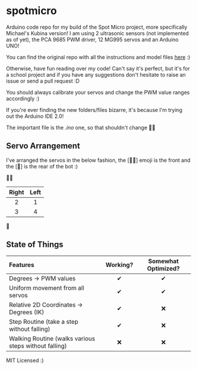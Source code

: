 # spotmicro
Arduino code repo for my build of the Spot Micro project, more specifically Michael's Kubina version! I am using 2 ultrasonic sensors (not implemented as of yet), the PCA 9685 PWM driver, 12 MG995 servos and an Arduino UNO!

You can find the original repo with all the instructions and model files [here](https://github.com/michaelkubina/SpotMicroESP32) :)

Otherwise, have fun reading over my code! Can't say it's perfect, but it's for a school project and if you have any suggestions don't hesitate to raise an issue or send a pull request :D

You should always calibrate your servos and change the PWM value ranges accordingly :)

If you're ever finding the new folders/files bizarre, it's because I'm trying out the Arduino IDE 2.0!

The important file is the *.ino* one, so that shouldn't change 👌🏽

## Servo Arrangement

I've arranged the servos in the below fashion, the [🧑🏽] emoji is the front and the [🍑] is the rear of the bot :)

🧑🏽

| Right | Left |
|:---:|:---:|
| 2 | 1 |
| 3 | 4|

🍑

## State of Things

| Features | Working? | Somewhat Optimized? |
| :--- | :---: | :---: |
| Degrees -> PWM values | ✔ | ✔ |
| Uniform movement from all servos | ✔ | ✔ |
| Relative 2D Coordinates -> Degrees (IK) | ✔ | ❌ |
| Step Routine (take a step without falling) | ✔ | ❌ |
| Walking Routine (walks various steps without falling) | ❌ | ❌ |

MIT Licensed :)
